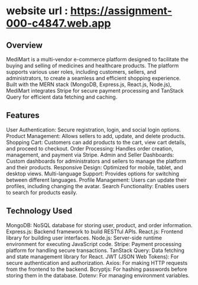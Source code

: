 # website url : https://assignment-000-c4847.web.app
## Overview
MediMart is a multi-vendor e-commerce platform designed to facilitate the buying and selling of medicines and healthcare products. The platform supports various user roles, including customers, sellers, and administrators, to create a seamless and efficient shopping experience. Built with the MERN stack (MongoDB, Express.js, React.js, Node.js), MediMart integrates Stripe for secure payment processing and TanStack Query for efficient data fetching and caching.

## Features
User Authentication: Secure registration, login, and social login options.
Product Management: Allows sellers to add, update, and delete products.
Shopping Cart: Customers can add products to the cart, view cart details, and proceed to checkout.
Order Processing: Handles order creation, management, and payment via Stripe.
Admin and Seller Dashboards: Custom dashboards for administrators and sellers to manage the platform and their products.
Responsive Design: Optimized for mobile, tablet, and desktop views.
Multi-language Support: Provides options for switching between different languages.
Profile Management: Users can update their profiles, including changing the avatar.
Search Functionality: Enables users to search for products easily.
## Technology Used
MongoDB: NoSQL database for storing user, product, and order information.
Express.js: Backend framework to build RESTful APIs.
React.js: Frontend library for building user interfaces.
Node.js: Server-side runtime environment for executing JavaScript code.
Stripe: Payment processing platform for handling secure transactions.
TanStack Query: Data fetching and state management library for React.
JWT (JSON Web Tokens): For secure authentication and authorization.
Axios: For making HTTP requests from the frontend to the backend.
Bcryptjs: For hashing passwords before storing them in the database.
Dotenv: For managing environment variables.
